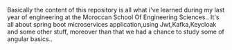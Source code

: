Basically the content of this repository is all what i've learned
during my last year of engineering at the Moroccan School Of Engineering Sciences..
It's all about spring boot microservices application,using Jwt,Kafka,Keycloak and some other stuff,
moreover than that we had a chance to study some of angular basics.. 
